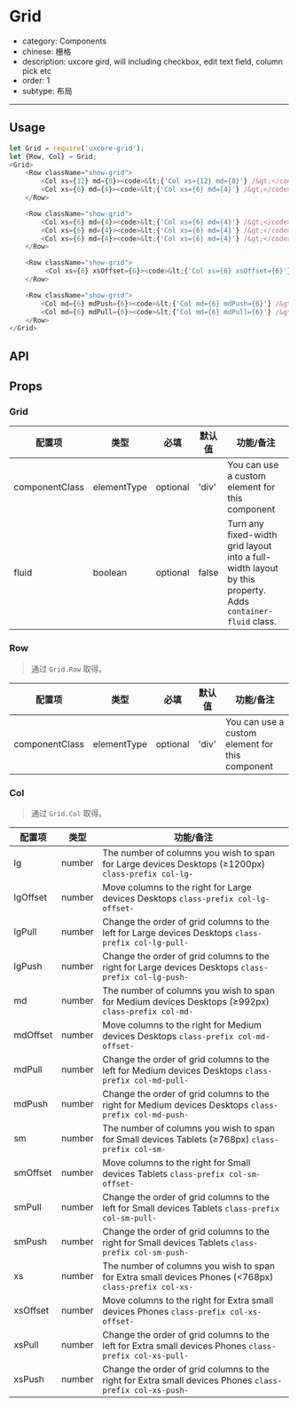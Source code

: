 # Grid

- category: Components
- chinese: 栅格
- description: uxcore gird, will including checkbox, edit text field, column pick etc
- order: 1
- subtype: 布局

---





## Usage

```js
let Grid = require('uxcore-grid');
let {Row, Col} = Grid;
<Grid>
    <Row className="show-grid">
        <Col xs={12} md={8}><code>&lt;{'Col xs={12} md={8}'} /&gt;</code></Col>
        <Col xs={6} md={4}><code>&lt;{'Col xs={6} md={4}'} /&gt;</code></Col>
    </Row>

    <Row className="show-grid">
        <Col xs={6} md={4}><code>&lt;{'Col xs={6} md={4}'} /&gt;</code></Col>
        <Col xs={6} md={4}><code>&lt;{'Col xs={6} md={4}'} /&gt;</code></Col>
        <Col xs={6} md={4}><code>&lt;{'Col xs={6} md={4}'} /&gt;</code></Col>
    </Row>

    <Row className="show-grid">
         <Col xs={6} xsOffset={6}><code>&lt;{'Col xs={6} xsOffset={6}'} /&gt;</code></Col>
    </Row>

    <Row className="show-grid">
        <Col md={6} mdPush={6}><code>&lt;{'Col md={6} mdPush={6}'} /&gt;</code></Col>
        <Col md={6} mdPull={6}><code>&lt;{'Col md={6} mdPull={6}'} /&gt;</code></Col>
    </Row>
</Grid>
```

## API

## Props

### Grid

| 配置项 | 类型 | 必填 | 默认值 | 功能/备注 |
|---|---|---|---|---|
|componentClass|elementType|optional|'div'|You can use a custom element for this component|
|fluid|boolean|optional|false|Turn any fixed-width grid layout into a full-width layout by this property. Adds `container-fluid` class.|

### Row

> 通过 `Grid.Row` 取得。

| 配置项 | 类型 | 必填 | 默认值 | 功能/备注 |
|---|---|---|---|---|
|componentClass|elementType|optional|'div'|You can use a custom element for this component|


### Col

> 通过 `Grid.Col` 取得。

| 配置项 | 类型 | 功能/备注 |
|---|---|---|
|lg|number|The number of columns you wish to span for Large devices Desktops (≥1200px) `class-prefix col-lg-`|
|lgOffset|number|Move columns to the right for Large devices Desktops `class-prefix col-lg-offset-`|
|lgPull|number|Change the order of grid columns to the left for Large devices Desktops `class-prefix col-lg-pull-`|
|lgPush|number|Change the order of grid columns to the right for Large devices Desktops `class-prefix col-lg-push-`|
|md|number|The number of columns you wish to span for Medium devices Desktops (≥992px) `class-prefix col-md-`|
|mdOffset|number|Move columns to the right for Medium devices Desktops `class-prefix col-md-offset-`|
|mdPull|number|Change the order of grid columns to the left for Medium devices Desktops `class-prefix col-md-pull-`|
|mdPush|number|Change the order of grid columns to the right for Medium devices Desktops `class-prefix col-md-push-`|
|sm|number|The number of columns you wish to span for Small devices Tablets (≥768px) `class-prefix col-sm-`|
|smOffset|number|Move columns to the right for Small devices Tablets `class-prefix col-sm-offset-`|
|smPull|number|Change the order of grid columns to the left for Small devices Tablets `class-prefix col-sm-pull-`|
|smPush|number|Change the order of grid columns to the right for Small devices Tablets `class-prefix col-sm-push-`|
|xs|number|The number of columns you wish to span for Extra small devices Phones (<768px) `class-prefix col-xs-`|
|xsOffset|number|Move columns to the right for Extra small devices Phones `class-prefix col-xs-offset-`|
|xsPull|number|Change the order of grid columns to the left for Extra small devices Phones `class-prefix col-xs-pull-`|
|xsPush|number|Change the order of grid columns to the right for Extra small devices Phones `class-prefix col-xs-push-`|

